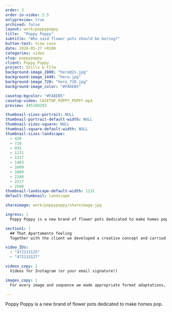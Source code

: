 ```yaml
---
order: 3
order-in-video: 2.5
onlypreview: true
archived: false
layout: work/poppypoppy
title:  "Poppy Poppy"
subtitle: "Who said flower pots should be boring?"
button-text: View case
date: 2020-05-27 +0100
categories: video
slug: poppypoppy
client: Poppy Poppy
project: Stills & Film
background-image_2880: "hero@2x.jpg"
background-image_1440: "hero.jpg"
background-image_720: "hero_720.jpg"
background-image_color: "#FA8EB5"

casetop-bgcolor: "#FA8EB5"
casetop-video: CASETOP_POPPY_POPPY.mp4
preview: 445168293

thumbnail-sizes-portrait: NULL
thumbnail-portrait-default-width: NULL
thumbnail-sizes-square: NULL
thumbnail-square-default-width: NULL
thumbnail-sizes-landscape: 
  - 420
  - 710
  - 935
  - 1131
  - 1317
  - 1463
  - 1609
  - 1869
  - 2108
  - 2217
  - 2500
thumbnail-landscape-default-width: 1131
default-thumbnail: landscape

shareimage: work/poppypoppy/shareimage.jpg

ingress: |
  Poppy Poppy is a new brand of flower pots dedicated to make homes pop. With their own unique designs they’re a lot like Happy Socks but for pots. For their launch we got our thumbs green.

section1: |
  ## That Apartamento feeling
  Together with the client we developed a creative concept and carried out production, creating a body of campaign material - product stills, content stills as well as GIFs and Social Media-material.

video_IDs:
  - "472133125"
  - "472133127"

videos_copy: |
  Videos for Instagram (or your email signature!)

images_copy: |
  For every image and sequence we made appropriate format adaptations, resulting in a total of about 45 deliverables.

---
```

Poppy Poppy is a new brand of flower pots dedicated to make homes pop.
